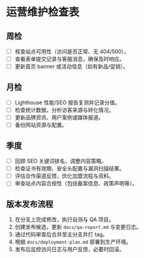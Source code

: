 # 运营维护检查表

## 周检
- [ ] 核查站点可用性（访问是否正常、无 404/500）。
- [ ] 查看表单提交记录与客服消息，确保及时响应。
- [ ] 更新首页 banner 或活动信息（如有新品/促销）。

## 月检
- [ ] Lighthouse 性能/SEO 报告复测并记录分值。
- [ ] 检查统计数据，分析访客来源与转化情况。
- [ ] 更新品牌资讯、用户案例或媒体报道。
- [ ] 备份网站资源与配置。

## 季度
- [ ] 回顾 SEO 关键词排名，调整内容策略。
- [ ] 检查证书有效期、安全头配置与漏洞扫描结果。
- [ ] 评估合作渠道反馈，优化加盟流程与资料。
- [ ] 审查站点内容合规性（包括备案信息、政策声明等）。

## 版本发布流程
1. 在分支上完成修改，执行自测与 QA 项目。
2. 创建发布候选，更新 `docs/qa-report.md` 与变更日志。
3. 通过代码审查后合并至主分支并打 tag。
4. 根据 `docs/deployment-plan.md` 部署到生产环境。
5. 发布后监控访问日志与用户反馈，必要时回滚。

